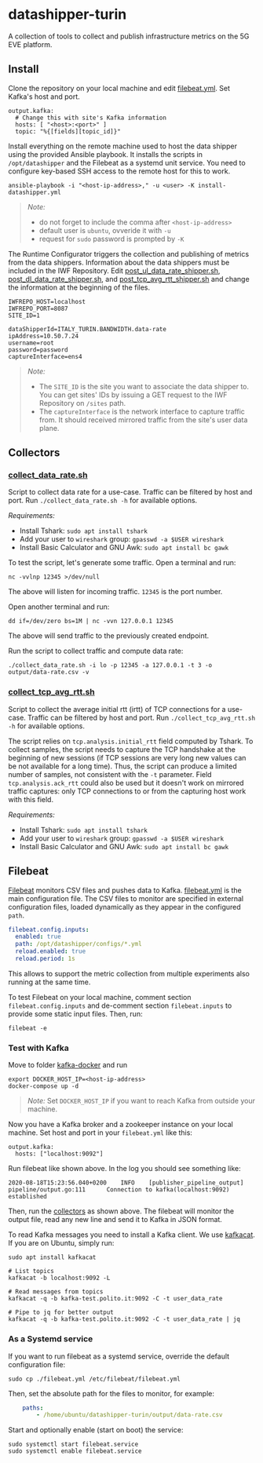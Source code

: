# datashipper-turin

A collection of tools to collect and publish infrastructure metrics on the 5G EVE platform.

## Install

Clone the repository on your local machine and edit [filebeat.yml](filebeat.yml). Set Kafka's host and port.

```shell script
output.kafka:
  # Change this with site's Kafka information
  hosts: [ "<host>:<port>" ]
  topic: "%{[fields][topic_id]}"
```

Install everything on the remote machine used to host the data shipper using the provided Ansible playbook.
It installs the scripts in `/opt/datashipper` and the Filebeat as a systemd unit service.
You need to configure key-based SSH access to the remote host for this to work.

```shell script
ansible-playbook -i "<host-ip-address>," -u <user> -K install-datashipper.yml
```

> *Note:*
>
> - do not forget to include the comma after `<host-ip-address>`
> - default user is `ubuntu`, ovveride it with `-u`
> - request for `sudo` password is prompted by `-K`

The Runtime Configurator triggers the collection and publishing of metrics from the data shippers.
Information about the data shippers must be included in the IWF Repository.
Edit [post_ul_data_rate_shipper.sh](post_ul_data_rate_shipper.sh),
[post_dl_data_rate_shipper.sh](post_dl_data_rate_shipper.sh), and
[post_tcp_avg_rtt_shipper.sh](post_tcp_avg_rtt_shipper.sh) and change the information at the beginning of the files.

```shell script
IWFREPO_HOST=localhost
IWFREPO_PORT=8087
SITE_ID=1

dataShipperId=ITALY_TURIN.BANDWIDTH.data-rate
ipAddress=10.50.7.24
username=root
password=password
captureInterface=ens4
```

> *Note:*
>
> - The `SITE_ID` is the site you want to associate the data shipper to. You can get sites' IDs by issuing a GET request to the IWF Repository on `/sites` path.
> - The `captureInterface` is the network interface to capture traffic from. It should received mirrored traffic from the site's user data plane.

## Collectors

### [collect_data_rate.sh](collect_data_rate.sh)

Script to collect data rate for a use-case.
Traffic can be filtered by host and port.
Run `./collect_data_rate.sh -h` for available options.

*Requirements:*

- Install Tshark: `sudo apt install tshark`
- Add your user to `wireshark` group: `gpasswd -a $USER wireshark`
- Install Basic Calculator and GNU Awk: `sudo apt install bc gawk`

To test the script, let's generate some traffic.
Open a terminal and run:

```shell script
nc -vvlnp 12345 >/dev/null
```

The above will listen for incoming traffic.
`12345` is the port number.

Open another terminal and run:

```shell script
dd if=/dev/zero bs=1M | nc -vvn 127.0.0.1 12345
```

The above will send traffic to the previously created endpoint.

Run the script to collect traffic and compute data rate:

```shell script
./collect_data_rate.sh -i lo -p 12345 -a 127.0.0.1 -t 3 -o output/data-rate.csv -v
```

### [collect_tcp_avg_rtt.sh](collect_tcp_avg-rtt.sh)

Script to collect the average initial rtt (irtt) of TCP connections for a use-case.
Traffic can be filtered by host and port.
Run `./collect_tcp_avg_rtt.sh -h` for available options.

The script relies on `tcp.analysis.initial_rtt` field computed by Tshark.
To collect samples, the script needs to capture the TCP handshake at the beginning of new sessions (if TCP sessions are very long new values can be not available for a long time).
Thus, the script can produce a limited number of samples, not consistent with the `-t` parameter.
Field `tcp.analysis.ack_rtt` could also be used but it doesn't work on mirrored traffic captures: only TCP connections to or from the capturing host work with this field.

*Requirements:*

- Install Tshark: `sudo apt install tshark`
- Add your user to `wireshark` group: `gpasswd -a $USER wireshark`
- Install Basic Calculator and GNU Awk: `sudo apt install bc gawk`

## Filebeat

[Filebeat](https://www.elastic.co/guide/en/beats/filebeat/current/filebeat-installation.html) monitors CSV files and pushes data to Kafka.
[filebeat.yml](filebeat.yml) is the main configuration file.
The CSV files to monitor are specified in external configuration files, loaded dynamically as they appear in the configured `path`.

```yaml
filebeat.config.inputs:
  enabled: true
  path: /opt/datashipper/configs/*.yml
  reload.enabled: true
  reload.period: 1s
```

This allows to support the metric collection from multiple experiments also running at the same time.

To test Filebeat on your local machine, comment section `filebeat.config.inputs` and de-comment section `filebeat.inputs` to provide some static input files. Then, run:

```shell script
filebeat -e
```

### Test with Kafka

Move to folder [kafka-docker](kafka-docker) and run

```shell script
export DOCKER_HOST_IP=<host-ip-address>
docker-compose up -d
```

> *Note:* Set `DOCKER_HOST_IP` if you want to reach Kafka from outside your machine.

Now you have a Kafka broker and a zookeeper instance on your local machine.
Set host and port in your `filebeat.yml` like this:

```
output.kafka:
  hosts: ["localhost:9092"]
```

Run filebeat like shown above. In the log you should see something like:

```
2020-08-18T15:23:56.040+0200    INFO    [publisher_pipeline_output]     pipeline/output.go:111      Connection to kafka(localhost:9092) established
```

Then, run the [collectors](#collectors) as shown above.
The filebeat will monitor the output file, read any new line and send it to Kafka in JSON format.

To read Kafka messages you need to install a Kafka client.
We use [kafkacat](https://github.com/edenhill/kafkacat).
If you are on Ubuntu, simply run:

```shell script
sudo apt install kafkacat

# List topics
kafkacat -b localhost:9092 -L

# Read messages from topics
kafkacat -q -b kafka-test.polito.it:9092 -C -t user_data_rate

# Pipe to jq for better output
kafkacat -q -b kafka-test.polito.it:9092 -C -t user_data_rate | jq
```

### As a Systemd service

If you want to run filebeat as a systemd service, override the default configuration file:

```shell script
sudo cp ./filebeat.yml /etc/filebeat/filebeat.yml
```

Then, set the absolute path for the files to monitor, for example:

```yaml
    paths:
        - /home/ubuntu/datashipper-turin/output/data-rate.csv
```

Start and optionally enable (start on boot) the service:

```shell script
sudo systemctl start filebeat.service
sudo systemctl enable filebeat.service
```
